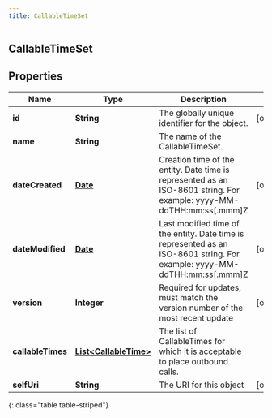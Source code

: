 ```yaml
---
title: CallableTimeSet
---
```


## CallableTimeSet

## Properties

| Name              | Type                                                                 | Description                                                                                                               | Notes      |
| ----------------- | -------------------------------------------------------------------- | ------------------------------------------------------------------------------------------------------------------------- | ---------- |
| **id**            | <!----><!---->**String**<!---->                                      | The globally unique identifier for the object.                                                                            | [optional] |
| **name**          | <!----><!---->**String**<!---->                                      | The name of the CallableTimeSet.                                                                                          |            |
| **dateCreated**   | <!----><!---->[**Date**](Date.md)<!---->                             | Creation time of the entity. Date time is represented as an ISO-8601 string. For example: yyyy-MM-ddTHH:mm:ss[.mmm]Z      | [optional] |
| **dateModified**  | <!----><!---->[**Date**](Date.md)<!---->                             | Last modified time of the entity. Date time is represented as an ISO-8601 string. For example: yyyy-MM-ddTHH:mm:ss[.mmm]Z | [optional] |
| **version**       | <!----><!---->**Integer**<!---->                                     | Required for updates, must match the version number of the most recent update                                             | [optional] |
| **callableTimes** | <!----><!---->[**List&lt;CallableTime&gt;**](CallableTime.md)<!----> | The list of CallableTimes for which it is acceptable to place outbound calls.                                             |            |
| **selfUri**       | <!----><!---->**String**<!---->                                      | The URI for this object                                                                                                   | [optional] |

{: class="table table-striped"}

